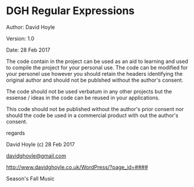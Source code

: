 # DGH Regular Expressions

Author:  David Hoyle

Version: 1.0

Date:    28 Feb 2017



The code contain in the project can be used as an aid to learning and used
to compile the project for your personal use. The code can be modified for
your personel use however you should retain the headers identifying the
original author and should not be publshed without the author's consent.

The code should not be used verbatum in any other projects but the essense / ideas
in the code can be reused in your applications.

This code should not be published without the author's prior consent nor should
the code be used in a commercial product with out the author's consent.



regards

David Hoyle (c) 28 Feb 2017

davidghoyle@gmail.com

http://www.davidghoyle.co.uk/WordPress/?page_id=####

Season's Fall Music
